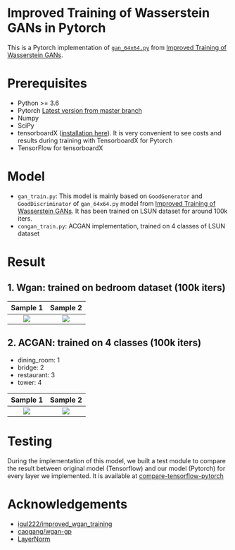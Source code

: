 # Improved Training of Wasserstein GANs in Pytorch

This is a Pytorch implementation of [`gan_64x64.py`](https://github.com/igul222/improved_wgan_training/blob/master/gan_64x64.py) from [Improved Training of Wasserstein GANs](https://github.com/igul222/improved_wgan_training).

# Prerequisites
* Python >= 3.6
* Pytorch [Latest version from master branch](https://github.com/pytorch/pytorch)
* Numpy
* SciPy
* tensorboardX ([installation here](https://github.com/lanpa/tensorboard-pytorch)). It is very convenient to see costs and results during training with TensorboardX for Pytorch
* TensorFlow for tensorboardX

# Model

* `gan_train.py`: This model is mainly based on `GoodGenerator` and `GoodDiscriminator` of `gan_64x64.py` model from [Improved Training of Wasserstein GANs](https://github.com/igul222/improved_wgan_training). It has been trained on LSUN dataset for around 100k iters.
* `congan_train.py`: ACGAN implementation, trained on 4 classes of LSUN dataset

# Result

## 1. Wgan: trained on bedroom dataset (100k iters)

Sample 1            |  Sample 2
:-------------------------:|:-------------------------:
![](https://github.com/jalola/improved-wgan-pytorch/raw/master/result/samples_1.png)  |  ![](https://github.com/jalola/improved-wgan-pytorch/raw/master/result/samples_2.png)

## 2. ACGAN: trained on 4 classes (100k iters)
* dining_room: 1
* bridge: 2
* restaurant: 3
* tower: 4

Sample 1            |  Sample 2
:-------------------------:|:-------------------------:
![](https://github.com/jalola/improved-wgan-pytorch/raw/master/result/acgan_samples_1.png)  |  ![](https://github.com/jalola/improved-wgan-pytorch/raw/master/result/acgan_samples_2.png)

# Testing
During the implementation of this model, we built a test module to compare the result between original model (Tensorflow) and our model (Pytorch) for every layer we implemented. It is available at [compare-tensorflow-pytorch](https://github.com/jalola/compare-tensorflow-pytorch)

# Acknowledgements

* [igul222/improved_wgan_training](https://github.com/igul222/improved_wgan_training)
* [caogang/wgan-gp](https://github.com/caogang/wgan-gp)
* [LayerNorm](https://github.com/pytorch/pytorch/issues/1959)
